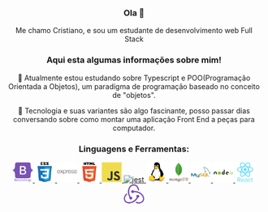 <h3 align="center">
Ola 👋
</h3>
<p align="center">
Me chamo Cristiano, e sou um estudante de desenvolvimento web Full Stack
</p>


<h3 align="center">
Aqui esta algumas informações sobre mim!
</h3>

<p align="center">
🌱 Atualmente estou estudando sobre Typescript e POO(Programação Orientada a Objetos), um paradigma de programação baseado no conceito de "objetos".
</p>

<p align="center">
💬 Tecnologia e suas variantes são algo fascinante, posso passar dias conversando sobre
como montar uma aplicação Front End a peças para computador.
</p>


<h3 align="center">Linguagens e Ferramentas:</h3>
<p align="center"> <a href="https://getbootstrap.com" target="_blank">
<img src="https://raw.githubusercontent.com/devicons/devicon/master/icons/bootstrap/bootstrap-plain-wordmark.svg" alt="bootstrap" width="40" height="40"/> </a> <a href="https://www.w3schools.com/cpp/" target="_blank">
<img src="https://raw.githubusercontent.com/devicons/devicon/master/icons/css3/css3-original-wordmark.svg" alt="css3" width="40" height="40"/> </a> <a href="https://expressjs.com" target="_blank">
<img src="https://raw.githubusercontent.com/devicons/devicon/master/icons/express/express-original-wordmark.svg" alt="express" width="40" height="40"/> </a> <a href="https://www.w3.org/html/" target="_blank">
<img src="https://raw.githubusercontent.com/devicons/devicon/master/icons/html5/html5-original-wordmark.svg" alt="html5" width="40" height="40"/> </a> <a href="https://www.java.com" target="_blank">
<img src="https://raw.githubusercontent.com/devicons/devicon/master/icons/javascript/javascript-original.svg" alt="javascript" width="40" height="40"/> </a> <a href="https://jestjs.io" target="_blank">
<img src="https://www.vectorlogo.zone/logos/jestjsio/jestjsio-icon.svg" alt="jest" width="40" height="40"/> </a> <a href="https://www.linux.org/" target="_blank">
<img src="https://raw.githubusercontent.com/devicons/devicon/master/icons/linux/linux-original.svg" alt="linux" width="40" height="40"/> </a> <a href="https://www.mongodb.com/" target="_blank">
<img src="https://raw.githubusercontent.com/devicons/devicon/master/icons/mongodb/mongodb-original-wordmark.svg" alt="mongodb" width="40" height="40"/> </a> <a href="https://www.mysql.com/" target="_blank">
<img src="https://raw.githubusercontent.com/devicons/devicon/master/icons/mysql/mysql-original-wordmark.svg" alt="mysql" width="40" height="40"/> </a> <a href="https://nodejs.org" target="_blank">
<img src="https://raw.githubusercontent.com/devicons/devicon/master/icons/nodejs/nodejs-original-wordmark.svg" alt="nodejs" width="40" height="40"/> </a> <a href="https://reactjs.org/" target="_blank">
<img src="https://raw.githubusercontent.com/devicons/devicon/master/icons/react/react-original-wordmark.svg" alt="react" width="40" height="40"/> </a><a href="https://reactnative.dev/" target="_blank">
<img src="https://raw.githubusercontent.com/devicons/devicon/master/icons/redux/redux-original.svg" alt="redux" width="40" height="40"/> </a>
</p>


<!--
![Anurag's GitHub stats](https://github-readme-stats.vercel.app/api?username=CristianoV&show_icons=true&theme=dark)
[![Top Langs](https://github-readme-stats.vercel.app/api/top-langs/?username=CristianoV&layout=compact&theme=dark)](https://github.com/CristianoV/github-readme-stats&theme=dark)
-->
